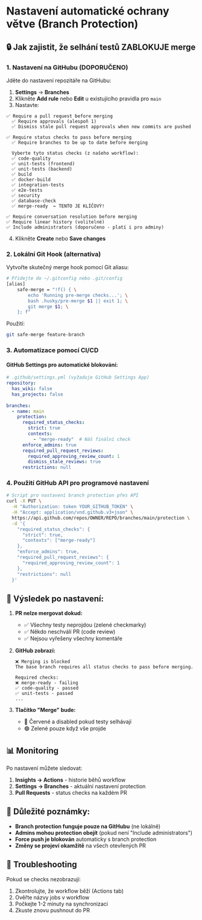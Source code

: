 # Nastavení automatické ochrany větve (Branch Protection)

## 🔒 Jak zajistit, že selhání testů ZABLOKUJE merge

### 1. Nastavení na GitHubu (DOPORUČENO)

Jděte do nastavení repozitáře na GitHubu:

1. **Settings** → **Branches**
2. Klikněte **Add rule** nebo **Edit** u existujícího pravidla pro `main`
3. Nastavte:

```
✅ Require a pull request before merging
  ✅ Require approvals (alespoň 1)
  ✅ Dismiss stale pull request approvals when new commits are pushed
  
✅ Require status checks to pass before merging
  ✅ Require branches to be up to date before merging
  
  Vyberte tyto status checks (z našeho workflow):
  ✅ code-quality
  ✅ unit-tests (frontend)
  ✅ unit-tests (backend)
  ✅ build
  ✅ docker-build
  ✅ integration-tests
  ✅ e2e-tests
  ✅ security
  ✅ database-check
  ✅ merge-ready  ← TENTO JE KLÍČOVÝ!

✅ Require conversation resolution before merging
✅ Require linear history (volitelné)
✅ Include administrators (doporučeno - platí i pro adminy)
```

4. Klikněte **Create** nebo **Save changes**

### 2. Lokální Git Hook (alternativa)

Vytvořte skutečný merge hook pomocí Git aliasu:

```bash
# Přidejte do ~/.gitconfig nebo .git/config
[alias]
    safe-merge = "!f() { \
        echo 'Running pre-merge checks...'; \
        bash .husky/pre-merge $1 || exit 1; \
        git merge $1; \
    }; f"
```

Použití:
```bash
git safe-merge feature-branch
```

### 3. Automatizace pomocí CI/CD

#### GitHub Settings pro automatické blokování:

```yaml
# .github/settings.yml (vyžaduje GitHub Settings App)
repository:
  has_wiki: false
  has_projects: false
  
branches:
  - name: main
    protection:
      required_status_checks:
        strict: true
        contexts:
          - "merge-ready"  # Náš finální check
      enforce_admins: true
      required_pull_request_reviews:
        required_approving_review_count: 1
        dismiss_stale_reviews: true
      restrictions: null
```

### 4. Použití GitHub API pro programové nastavení

```bash
# Script pro nastavení branch protection přes API
curl -X PUT \
  -H "Authorization: token YOUR_GITHUB_TOKEN" \
  -H "Accept: application/vnd.github.v3+json" \
  https://api.github.com/repos/OWNER/REPO/branches/main/protection \
  -d '{
    "required_status_checks": {
      "strict": true,
      "contexts": ["merge-ready"]
    },
    "enforce_admins": true,
    "required_pull_request_reviews": {
      "required_approving_review_count": 1
    },
    "restrictions": null
  }'
```

## 🎯 Výsledek po nastavení:

1. **PR nelze mergovat dokud:**
   - ✅ Všechny testy neprojdou (zelené checkmarky)
   - ✅ Někdo neschválí PR (code review)
   - ✅ Nejsou vyřešeny všechny komentáře

2. **GitHub zobrazí:**
   ```
   ❌ Merging is blocked
   The base branch requires all status checks to pass before merging.
   
   Required checks:
   ❌ merge-ready - failing
   ✅ code-quality - passed
   ✅ unit-tests - passed
   ...
   ```

3. **Tlačítko "Merge" bude:**
   - 🔴 Červené a disabled pokud testy selhávají
   - 🟢 Zelené pouze když vše projde

## 📊 Monitoring

Po nastavení můžete sledovat:

1. **Insights → Actions** - historie běhů workflow
2. **Settings → Branches** - aktuální nastavení protection
3. **Pull Requests** - status checks na každém PR

## 🚨 Důležité poznámky:

- **Branch protection funguje pouze na GitHubu** (ne lokálně)
- **Admins mohou protection obejít** (pokud není "Include administrators")
- **Force push je blokován** automaticky s branch protection
- **Změny se projeví okamžitě** na všech otevřených PR

## 🔧 Troubleshooting

Pokud se checks nezobrazují:
1. Zkontrolujte, že workflow běží (Actions tab)
2. Ověřte názvy jobs v workflow
3. Počkejte 1-2 minuty na synchronizaci
4. Zkuste znovu pushnout do PR